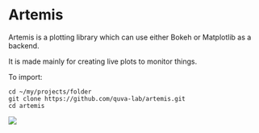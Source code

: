 # Artemis

Artemis is a plotting library which can use either Bokeh or Matplotlib as a backend.

It is made mainly for creating live plots to monitor things.

To import:

```
cd ~/my/projects/folder
git clone https://github.com/quva-lab/artemis.git
cd artemis
```

![](https://upload.wikimedia.org/wikipedia/commons/thumb/6/63/Tizian_015.jpg/800px-Tizian_015.jpg)
